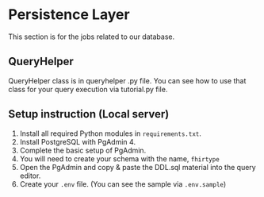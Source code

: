 # Persistence Layer
This section is for the jobs related to our database.
## QueryHelper
QueryHelper class is in queryhelper .py file. You can see how to use that class for your query execution via tutorial.py file.
## Setup instruction (Local server)
1. Install all required Python modules in `requirements.txt`.
2. Install PostgreSQL with PgAdmin 4.
3. Complete the basic setup of PgAdmin.
4. You will need to create your schema with the name, `fhirtype`
5. Open the PgAdmin and copy & paste the DDL.sql material into the query editor.
6. Create your `.env` file. (You can see the sample via `.env.sample`)